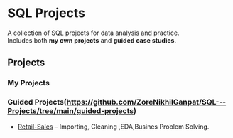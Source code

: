 # SQL Projects

A collection of SQL projects for data analysis and practice.  
Includes both **my own projects** and **guided case studies**.

## Projects

### My Projects

### Guided Projects(https://github.com/ZoreNikhilGanpat/SQL---Projects/tree/main/guided-projects)
- [Retail-Sales](https://github.com/ZoreNikhilGanpat/SQL---Projects/tree/74e4945a7079f164a84c85b99ce6005248ef9f02/guided-projects/retail-sales-analysis) – Importing, Cleaning ,EDA,Busines Problem Solving.

